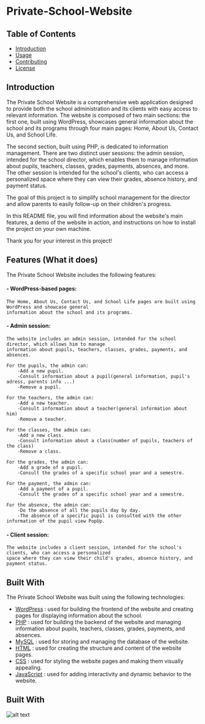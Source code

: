 <head>
  <link rel="stylesheet" href="https://cdnjs.cloudflare.com/ajax/libs/font-awesome/5.15.3/css/all.min.css" integrity="sha512-dScyF7Y+k0+yJUEjUP/GUGdIpZP7t0JzQh1V7K1Dv0/W0o4pQLhB4/HVQ2tXKz7m8nTXEJ+j7cYKFpKu4omVw==" crossorigin="anonymous" referrerpolicy="no-referrer" />
</head>


# Private-School-Website

## Table of Contents

- [Introduction](#introduction)
- [Usage](#usage)
- [Contributing](#contributing)
- [License](#license)

## Introduction

The Private School Website is a comprehensive web application designed to provide both the school administration and its clients with easy access to relevant information. The website is composed of two main sections: the first one, built using WordPress, showcases general information about the school and its programs through four main pages: Home, About Us, Contact Us, and School Life.

The second section, built using PHP, is dedicated to information management. There are two distinct user sessions: the admin session, intended for the school director, which enables them to manage information about pupils, teachers, classes, grades, payments, absences, and more. The other session is intended for the school's clients, who can access a personalized space where they can view their grades, absence history, and payment status.

The goal of this project is to simplify school management for the director and allow parents to easily follow-up on their children's progress.

In this README file, you will find information about the website's main features, a demo of the website in action, and instructions on how to install the project on your own machine.

Thank you for your interest in this project!



## Features (What it does)

The Private School Website includes the following features:

#### - WordPress-based pages:
    The Home, About Us, Contact Us, and School Life pages are built using WordPress and showcase general 
    information about the school and its programs.


#### - Admin session:
    The website includes an admin session, intended for the school director, which allows him to manage
    information about pupils, teachers, classes, grades, payments, and absences.

    For the pupils, the admin can:
        -Add a new pupil.
        -Consult information about a pupil(general information, pupil's adress, parents info ...)
        -Remove a pupil.

    For the teachers, the admin can:
        -Add a new teacher.
        -Consult information about a teacher(general information about him)
        -Remove a teacher.

    For the classes, the admin can:
        -Add a new class.
        -Consult information about a class(number of pupils, teachers of the class)
        -Remove a class.

    For the grades, the admin can:
        -Add a grade of a pupil.
        -Consult the grades of a specific school year and a semestre.

    For the payment, the admin can:
        -Add a payment of a pupil.
        -Consult the grades of a specific school year and a semestre.

    For the absence, the admin can:
        -Do the absence of all the pupils day by day.
        -The absence of a specific pupil is consulted with the other information of the pupil view PopUp.



#### - Client session:
    The website includes a client session, intended for the school's clients, who can access a personalized 
    space where they can view their child's grades, absence history, and payment status.



## Built With

The Private School Website was built using the following technologies:

- [WordPress](https://wordpress.org/) <i class="fab fa-wordpress fa-lg"></i>: used for building the frontend of the website and creating pages for displaying information about the school.
- [PHP](https://www.php.net/) <i class="fab fa-php fa-lg"></i>: used for building the backend of the website and managing information about pupils, teachers, classes, grades, payments, and absences.
- [MySQL](https://www.mysql.com/) <i class="fas fa-database fa-lg"></i>: used for storing and managing the database of the website.
- [HTML](https://developer.mozilla.org/en-US/docs/Web/HTML) <i class="fab fa-html5 fa-lg"></i>: used for creating the structure and content of the website pages.
- [CSS](https://developer.mozilla.org/en-US/docs/Web/CSS) <i class="fab fa-css3-alt fa-lg"></i>: used for styling the website pages and making them visually appealing.
- [JavaScript](https://developer.mozilla.org/en-US/docs/Web/JavaScript) <i class="fab fa-js fa-lg"></i>: used for adding interactivity and dynamic behavior to the website.







## Built With


![alt text](https://img.shields.io/badge/JavaScript-text-CC0000??style=flat-square&logo=JavaScript)















